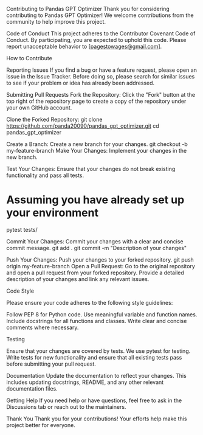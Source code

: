 Contributing to Pandas GPT Optimizer
Thank you for considering contributing to Pandas GPT Optimizer! We welcome contributions from the community to help improve this project.

Code of Conduct
This project adheres to the Contributor Covenant Code of Conduct. By participating, you are expected to uphold this code. Please report unacceptable behavior to [pagestowages@gmail.com].

How to Contribute

Reporting Issues
If you find a bug or have a feature request, please open an issue in the Issue Tracker. Before doing so, please search for similar issues to see if your problem or idea has already been addressed.

Submitting Pull Requests
Fork the Repository: Click the "Fork" button at the top right of the repository page to create a copy of the repository under your own GitHub account.

Clone the Forked Repository:
git clone https://github.com/panda20090/pandas_gpt_optimizer.git
cd pandas_gpt_optimizer

Create a Branch: Create a new branch for your changes.
git checkout -b my-feature-branch
Make Your Changes: Implement your changes in the new branch.

Test Your Changes: Ensure that your changes do not break existing functionality and pass all tests.

# Assuming you have already set up your environment
pytest tests/

Commit Your Changes: Commit your changes with a clear and concise commit message.
git add .
git commit -m "Description of your changes"

Push Your Changes: Push your changes to your forked repository.
git push origin my-feature-branch
Open a Pull Request: Go to the original repository and open a pull request from your forked repository. Provide a detailed description of your changes and link any relevant issues.

Code Style

Please ensure your code adheres to the following style guidelines:

Follow PEP 8 for Python code.
Use meaningful variable and function names.
Include docstrings for all functions and classes.
Write clear and concise comments where necessary.

Testing

Ensure that your changes are covered by tests. We use pytest for testing. Write tests for new functionality and ensure that all existing tests pass before submitting your pull request.

Documentation
Update the documentation to reflect your changes. This includes updating docstrings, README, and any other relevant documentation files.

Getting Help
If you need help or have questions, feel free to ask in the Discussions tab or reach out to the maintainers.

Thank You
Thank you for your contributions! Your efforts help make this project better for everyone.
